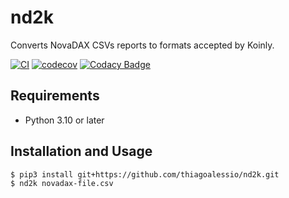 # nd2k

Converts NovaDAX CSVs reports to formats accepted by Koinly.

[![CI][ci_badge]][ci]
[![codecov][codecov_badge]][codecov_project_url]
[![Codacy Badge][codacy_badge]][codacy_project_url]

## Requirements

* Python 3.10 or later

## Installation and Usage

	$ pip3 install git+https://github.com/thiagoalessio/nd2k.git
	$ nd2k novadax-file.csv



[ci_badge]: https://github.com/thiagoalessio/nd2k/actions/workflows/ci.yml/badge.svg?event=push&branch=main
[ci]: https://github.com/thiagoalessio/nd2k/actions/workflows/ci.yml
[codecov_badge]: https://codecov.io/gh/thiagoalessio/nd2k/branch/main/graph/badge.svg?token=Z5REMWF5XK
[codecov_project_url]: https://codecov.io/gh/thiagoalessio/nd2k
[codacy_badge]: https://app.codacy.com/project/badge/Grade/e26d4581b014425fba78028573b15f98
[codacy_project_url]: https://app.codacy.com/gh/thiagoalessio/nd2k/dashboard?utm_source=gh&utm_medium=referral&utm_content=&utm_campaign=Badge_grade
